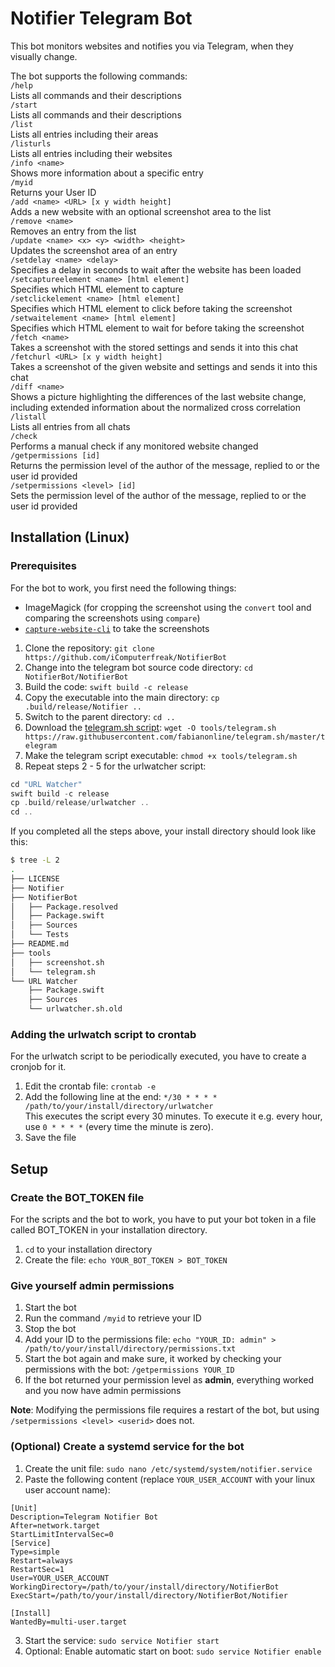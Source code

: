 # Notifier Telegram Bot

This bot monitors websites and notifies you via Telegram, when they visually change.

The bot supports the following commands:  
`/help`  
Lists all commands and their descriptions  
`/start`  
Lists all commands and their descriptions  
`/list`  
Lists all entries including their areas  
`/listurls`  
Lists all entries including their websites  
`/info <name>`  
Shows more information about a specific entry  
`/myid`  
Returns your User ID  
`/add <name> <URL> [x y width height]`  
Adds a new website with an optional screenshot area to the list  
`/remove <name>`  
Removes an entry from the list  
`/update <name> <x> <y> <width> <height>`  
Updates the screenshot area of an entry  
`/setdelay <name> <delay>`  
Specifies a delay in seconds to wait after the website has been loaded  
`/setcaptureelement <name> [html element]`  
Specifies which HTML element to capture  
`/setclickelement <name> [html element]`  
Specifies which HTML element to click before taking the screenshot  
`/setwaitelement <name> [html element]`  
Specifies which HTML element to wait for before taking the screenshot  
`/fetch <name>`  
Takes a screenshot with the stored settings and sends it into this chat  
`/fetchurl <URL> [x y width height]`  
Takes a screenshot of the given website and settings and sends it into this chat  
`/diff <name>`  
Shows a picture highlighting the differences of the last website change, including extended information about the normalized cross correlation  
`/listall`  
Lists all entries from all chats  
`/check`  
Performs a manual check if any monitored website changed  
`/getpermissions [id]`  
Returns the permission level of the author of the message, replied to or the user id provided  
`/setpermissions <level> [id]`  
Sets the permission level of the author of the message, replied to or the user id provided  

## Installation (Linux)

### Prerequisites
For the bot to work, you first need the following things:
- ImageMagick (for cropping the screenshot using the `convert` tool and comparing the screenshots using `compare`)
- [`capture-website-cli`](https://github.com/sindresorhus/capture-website-cli) to take the screenshots
  

1. Clone the repository: `git clone https://github.com/iComputerfreak/NotifierBot`
2. Change into the telegram bot source code directory: `cd NotifierBot/NotifierBot`
3. Build the code: `swift build -c release`
4. Copy the executable into the main directory: `cp .build/release/Notifier ..`
5. Switch to the parent directory: `cd ..`
6. Download the [telegram.sh script](https://github.com/fabianonline/telegram.sh): `wget -O tools/telegram.sh https://raw.githubusercontent.com/fabianonline/telegram.sh/master/telegram`
7. Make the telegram script executable: `chmod +x tools/telegram.sh`
8. Repeat steps 2 - 5 for the urlwatcher script:
```swift
cd "URL Watcher"
swift build -c release
cp .build/release/urlwatcher ..
cd ..
```

If you completed all the steps above, your install directory should look like this:
```bash
$ tree -L 2
.
├── LICENSE
├── Notifier
├── NotifierBot
│   ├── Package.resolved
│   ├── Package.swift
│   ├── Sources
│   └── Tests
├── README.md
├── tools
│   ├── screenshot.sh
│   └── telegram.sh
└── URL Watcher
    ├── Package.swift
    ├── Sources
    └── urlwatcher.sh.old
```

### Adding the urlwatch script to crontab
For the urlwatch script to be periodically executed, you have to create a cronjob for it.
1. Edit the crontab file: `crontab -e`
2. Add the following line at the end: `*/30 * * * * /path/to/your/install/directory/urlwatcher`  
This executes the script every 30 minutes. To execute it e.g. every hour, use `0 * * * *` (every time the minute is zero).
3. Save the file

## Setup

### Create the BOT_TOKEN file
For the scripts and the bot to work, you have to put your bot token in a file called BOT_TOKEN in your installation directory.
1. `cd` to your installation directory
2. Create the file: `echo YOUR_BOT_TOKEN > BOT_TOKEN`

### Give yourself admin permissions
1. Start the bot
2. Run the command `/myid` to retrieve your ID
3. Stop the bot
4. Add your ID to the permissions file: `echo "YOUR_ID: admin" > /path/to/your/install/directory/permissions.txt`
5. Start the bot again and make sure, it worked by checking your permissions with the bot: `/getpermissions YOUR_ID`
6. If the bot returned your permission level as **admin**, everything worked and you now have admin permissions

**Note**: Modifying the permissions file requires a restart of the bot, but using `/setpermissions <level> <userid>` does not.

### (Optional) Create a systemd service for the bot
1. Create the unit file: `sudo nano /etc/systemd/system/notifier.service`
2. Paste the following content (replace `YOUR_USER_ACCOUNT` with your linux user account name):
```
[Unit]
Description=Telegram Notifier Bot
After=network.target
StartLimitIntervalSec=0
[Service]
Type=simple
Restart=always
RestartSec=1
User=YOUR_USER_ACCOUNT
WorkingDirectory=/path/to/your/install/directory/NotifierBot
ExecStart=/path/to/your/install/directory/NotifierBot/Notifier

[Install]
WantedBy=multi-user.target
```
3. Start the service: `sudo service Notifier start`
4. Optional: Enable automatic start on boot: `sudo service Notifier enable`
